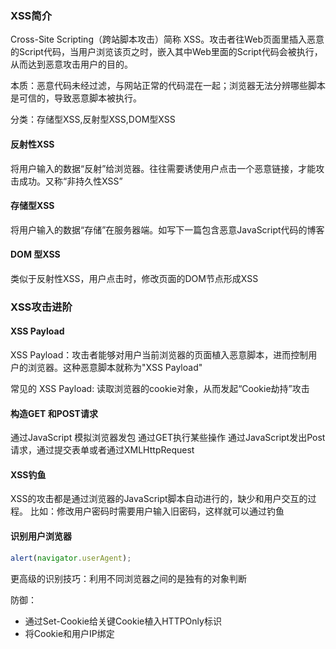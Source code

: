 ### XSS简介

Cross-Site Scripting（跨站脚本攻击）简称 XSS。攻击者往Web页面里插入恶意的Script代码，当用户浏览该页之时，嵌入其中Web里面的Script代码会被执行，从而达到恶意攻击用户的目的。

本质：恶意代码未经过滤，与网站正常的代码混在一起；浏览器无法分辨哪些脚本是可信的，导致恶意脚本被执行。

分类：存储型XSS,反射型XSS,DOM型XSS

#### 反射性XSS
将用户输入的数据“反射”给浏览器。往往需要诱使用户点击一个恶意链接，才能攻击成功。又称“非持久性XSS”

#### 存储型XSS
将用户输入的数据“存储”在服务器端。如写下一篇包含恶意JavaScript代码的博客

#### DOM 型XSS
类似于反射性XSS，用户点击时，修改页面的DOM节点形成XSS 


### XSS攻击进阶
#### XSS Payload
XSS Payload：攻击者能够对用户当前浏览器的页面植入恶意脚本，进而控制用户的浏览器。这种恶意脚本就称为"XSS Payload"

常见的 XSS Payload: 读取浏览器的cookie对象，从而发起“Cookie劫持”攻击

#### 构造GET 和POST请求
通过JavaScript 模拟浏览器发包
通过GET执行某些操作
通过JavaScript发出Post请求，通过提交表单或者通过XMLHttpRequest

#### XSS钓鱼
XSS的攻击都是通过浏览器的JavaScript脚本自动进行的，缺少和用户交互的过程。
比如：修改用户密码时需要用户输入旧密码，这样就可以通过钓鱼 

#### 识别用户浏览器
``` js
alert(navigator.userAgent);
```
更高级的识别技巧：利用不同浏览器之间的是独有的对象判断



防御：
- 通过Set-Cookie给关键Cookie植入HTTPOnly标识
- 将Cookie和用户IP绑定





